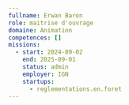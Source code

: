 ```yaml
---
fullname: Erwan Baron
role: maitrise d'ouvrage
domaine: Animation
competences: []
missions:
  - start: 2024-09-02
    end: 2025-09-01
    status: admin
    employer: IGN
    startups:
      - reglementations.en.foret
---
```

